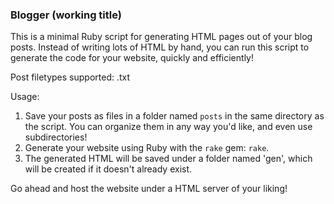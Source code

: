 ### Blogger (working title)

This is a minimal Ruby script for generating HTML pages out of your
blog posts. Instead of writing lots of HTML by hand, you can run this
script to generate the code for your website, quickly and efficiently!

Post filetypes supported: .txt

Usage:

1. Save your posts as files in a folder named `posts` in the same directory as the script. You can organize them in any way you'd like, and even use subdirectories!
2. Generate your website using Ruby with the `rake` gem: `rake`.
3. The generated HTML will be saved under a folder named 'gen', which will be created if it doesn't already exist.

Go ahead and host the website under a HTML server of your liking!

